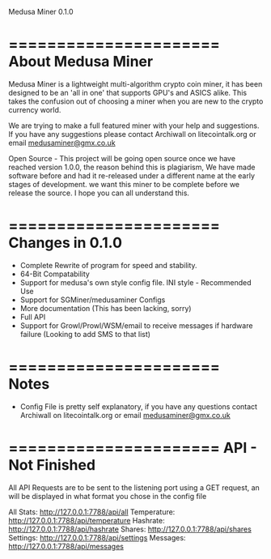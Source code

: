 Medusa Miner 0.1.0

======================
About Medusa Miner
======================
Medusa Miner is a lightweight multi-algorithm crypto coin miner, it has been designed to be an 'all in one' that supports GPU's and ASICS alike. 
This takes the confusion out of choosing a miner when you are new to the crypto currency world.

We are trying to make a full featured miner with your help and suggestions. If you have any suggestions please contact Archiwall on litecointalk.org or email medusaminer@gmx.co.uk

Open Source - This project will be going open source once we have reached version 1.0.0, the reason behind this is plagiarism, We have made software before and had it re-released under a different name at the early stages of development.
we want this miner to be complete before we release the source. I hope you can all understand this.

======================
Changes in 0.1.0
======================
+ Complete Rewrite of program for speed and stability.
+ 64-Bit Compatability
+ Support for medusa's own style config file. INI style - Recommended Use
+ Support for SGMiner/medusaminer Configs
+ More documentation (This has been lacking, sorry)
+ Full API
+ Support for Growl/Prowl/WSM/email to receive messages if hardware failure (Looking to add SMS to that list)

======================
Notes
======================
- Config File is pretty self explanatory, if you have any questions contact Archiwall on litecointalk.org or email medusaminer@gmx.co.uk

======================
API - Not Finished
======================

All API Requests are to be sent to the listening port using a GET request, an will be displayed in what format you chose in the config file

All Stats: http://127.0.0.1:7788/api/all
Temperature: http://127.0.0.1:7788/api/temperature
Hashrate: http://127.0.0.1:7788/api/hashrate
Shares: http://127.0.0.1:7788/api/shares
Settings: http://127.0.0.1:7788/api/settings
Messages: http://127.0.0.1:7788/api/messages
